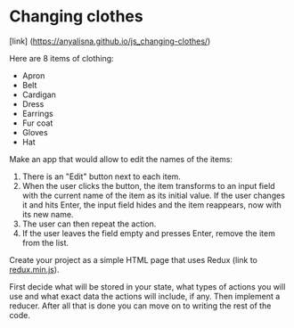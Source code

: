 # Changing clothes
[link] (https://anyalisna.github.io/js_changing-clothes/)

Here are 8 items of clothing: 

- Apron
- Belt
- Cardigan
- Dress
- Earrings
- Fur coat
- Gloves
- Hat

Make an app that would allow to edit the names of the items:

1. There is an "Edit" button next to each item.
2. When the user clicks the button, the item transforms to an input field with the current name of the item as its initial value. If the user changes it and hits Enter, the input field hides and the item reappears, now with its new name.
3. The user can then repeat the action.
4. If the user leaves the field empty and presses Enter, remove the item from the list.

Create your project as a simple HTML page that uses Redux (link to [redux.min.js](redux.min.js)).

First decide what will be stored in your state, what types of actions you will use and what exact data the actions will include, if any. Then implement a reducer. After all that is done you can move on to writing the rest of the code.
